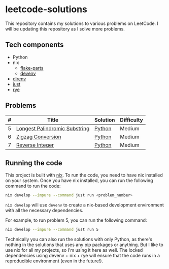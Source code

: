 # leetcode-solutions

This repository contains my solutions to various problems on LeetCode. I will be updating this repository as I solve more problems.

## Tech components

- Python
- nix
  - [flake-parts](https://flake.parts)
  - [devenv](https://devenv.sh/)
- [direnv](https://direnv.net/)
- [just](https://github.com/casey/just)
- [rye](https://github.com/astral-sh/rye)

## Problems

| # | Title | Solution | Difficulty |
|---| ----- | -------- | ---------- |
|5|[Longest Palindromic Substring](https://leetcode.com/problems/longest-palindromic-substring/)|[Python](./src/5/main.py)|Medium|
|6|[Zigzag Conversion](https://leetcode.com/problems/zigzag-conversion/)|[Python](./src/6/main.py)|Medium|
|7|[Reverse Integer](https://leetcode.com/problems/reverse-integer/)|[Python](./src/7/main.py)|Medium|

## Running the code

This project is built with [nix](https://nixos.org/). To run the code, you need to have nix installed on your system. Once you have nix installed, you can run the following command to run the code:

```bash
nix develop --impure --command just run <problem_number>
```

`nix develop` will use `devenv` to create a nix-based development environment with all the necessary dependencies. 

For example, to run problem 5, you can run the following command:

```bash
nix develop --impure --command just run 5
```

Technically you can also run the solutions with only Python, as there's nothing in the solutions  that uses any pip packages or anything. But I like to use nix for all my projects, so I'm using it here as well. The locked dependencies using devenv + nix + rye will ensure that the code runs in a reproducible environment (even in the future!).
